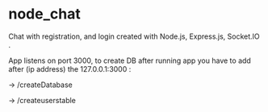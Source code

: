 # node_chat

Chat with registration, and login created with Node.js, Express.js, Socket.IO .

App listens on port 3000, to create DB after running app you have to add after (ip address) the 127.0.0.1:3000 : 

-> /createDatabase

-> /createuserstable
